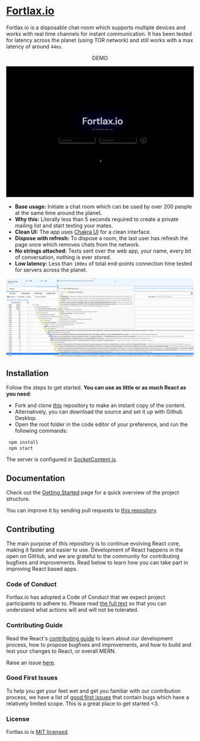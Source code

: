 # [Fortlax.io](https://fortlax.vercel.app)

Fortlax.io is a disposable chat-room which supports multiple devices and works with real time channels for instant communication.
It has been tested for latency across the planet (using TOR network) and still works with a max latency of around `44ms`.


<div align="center">DEMO</div>

![test](https://raw.githubusercontent.com/thatsameguyokay/images/main/fortlax.gif)

* **Base usage:** Initiate a chat room which can be used by over 200 people at the same time around the planet.
* **Why this:** Literally less than 5 seconds required to create a private mailing list and start texting your mates.
* **Clean UI:** The app uses [Chakra UI](https://chakra-ui.com/) for a clean interface.
* **Dispose with refresh:** To dispose a room, the last user has refresh the page once which removes chats from the network.
* **No strings attached:** Texts sent over the web app, your name, every bit of conversation, nothing is ever stored.
* **Low latency:** Less than `100ms` of total end-points connection time tested for servers across the planet.

<div align="center">
  <img src="https://raw.githubusercontent.com/thatsameguyokay/images/main/fortlax.png">
</div>

## Installation

Follow the steps to get started. **You can use as little or as much React as you need**:

* Fork and clone [this](https://github.com/sambhavsaxena/fortlax.io) repository to make an instant copy of the content.
* Alternatively, you can download the source and set it up with Github Desktop.
* Open the root folder in the code editor of your preference, and run the following commands:
```
 npm install
 npm start
```

The server is configured in [SocketContent.js](https://github.com/sambhavsaxena/fortlax.io/blob/main/src/socketContext.js).

## Documentation

Check out the [Getting Started](https://reactjs.org/docs/getting-started.html) page for a quick overview of the project structure.

You can improve it by sending pull requests to [this repository](https://github.com/sambhavsaxena/fortlax.io).

## Contributing
The main purpose of this repository is to continue evolving React core, making it faster and easier to use. Development of React happens in the open on GitHub, and we are grateful to the community for contributing bugfixes and improvements. Read below to learn how you can take part in improving React based apps.

### Code of Conduct
Fortlax.io has adopted a Code of Conduct that we expect project participants to adhere to. Please read [the full text](https://code.fb.com/codeofconduct) so that you can understand what actions will and will not be tolerated.

### Contributing Guide
Read the React's [contributing guide](https://reactjs.org/contributing/how-to-contribute.html) to learn about our development process, how to propose bugfixes and improvements, and how to build and test your changes to React, or overall MERN.

Raise an issue [here](https://github.com/sambhavsaxena/fortlax.io/issues).

### Good First Issues
To help you get your feet wet and get you familiar with our contribution process, we have a list of [good first issues](https://github.com/sambhavsaxena/fortlax.io/labels/good%20first%20issue) that contain bugs which have a relatively limited scope. This is a great place to get started <3.

### License
Fortlax.io is [MIT licensed](./LICENSE).
